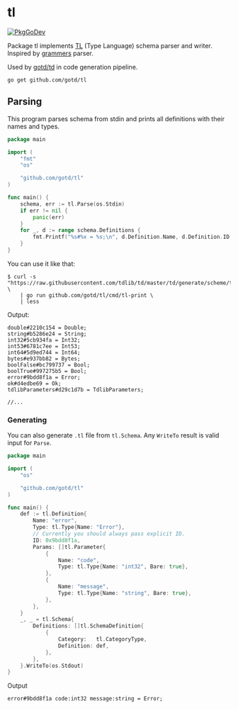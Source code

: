 # tl

[![PkgGoDev](https://pkg.go.dev/badge/github.com/gotd/tl)](https://pkg.go.dev/github.com/gotd/tl)

Package tl implements [TL](https://core.telegram.org/mtproto/TL) (Type Language) schema parser and writer.
Inspired by [grammers](https://github.com/Lonami/grammers) parser.

Used by [gotd/td](https://github.com/gotd/td) in code generation pipeline.

```console
go get github.com/gotd/tl
```

## Parsing

This program parses schema from stdin and prints all definitions with their
names and types.

```go
package main

import (
	"fmt"
	"os"

	"github.com/gotd/tl"
)

func main() {
	schema, err := tl.Parse(os.Stdin)
	if err != nil {
		panic(err)
	}
	for _, d := range schema.Definitions {
		fmt.Printf("%s#%x = %s;\n", d.Definition.Name, d.Definition.ID, d.Definition.Type)
	}
}
```

You can use it like that:
```console
$ curl -s "https://raw.githubusercontent.com/tdlib/td/master/td/generate/scheme/td_api.tl" \
    | go run github.com/gotd/tl/cmd/tl-print \
    | less
```

Output:
```tl
double#2210c154 = Double;
string#b5286e24 = String;
int32#5cb934fa = Int32;
int53#6781c7ee = Int53;
int64#5d9ed744 = Int64;
bytes#e937bb82 = Bytes;
boolFalse#bc799737 = Bool;
boolTrue#997275b5 = Bool;
error#9bdd8f1a = Error;
ok#d4edbe69 = Ok;
tdlibParameters#d29c1d7b = TdlibParameters;

//...
```

### Generating

You can also generate `.tl` file from `tl.Schema`.
Any `WriteTo` result is valid input for `Parse`.

```go
package main

import (
	"os"

	"github.com/gotd/tl"
)

func main() {
	def := tl.Definition{
		Name: "error",
		Type: tl.Type{Name: "Error"},
		// Currently you should always pass explicit ID.
		ID: 0x9bdd8f1a,
		Params: []tl.Parameter{
			{
				Name: "code",
				Type: tl.Type{Name: "int32", Bare: true},
			},
			{
				Name: "message",
				Type: tl.Type{Name: "string", Bare: true},
			},
		},
	}
	_, _ = tl.Schema{
		Definitions: []tl.SchemaDefinition{
			{
				Category:   tl.CategoryType,
				Definition: def,
			},
		},
	}.WriteTo(os.Stdout)
}
```

Output
```tl
error#9bdd8f1a code:int32 message:string = Error;
```
